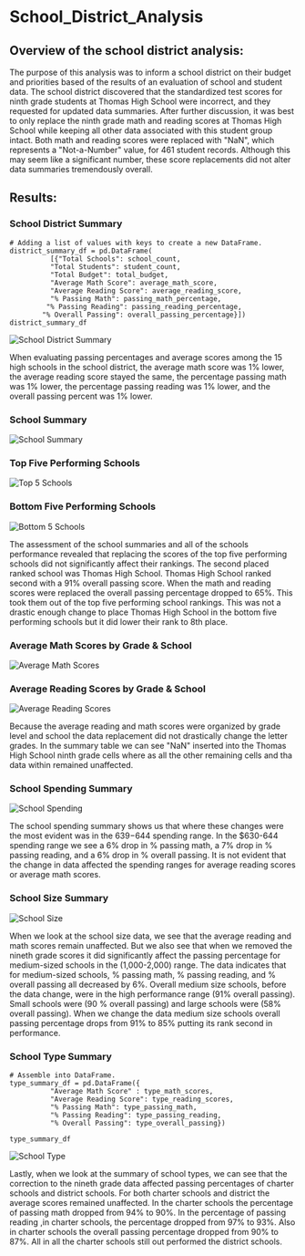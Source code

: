 # School_District_Analysis
## Overview of the school district analysis:
The purpose of this analysis was to inform a school district on their budget and priorities based of the results of an evaluation of school and student data. The school district discovered that the standardized test scores for ninth grade students at Thomas High School were incorrect, and they requested for updated data summaries. After further discussion, it was best to only replace the ninth grade math and reading scores at Thomas High School while keeping all other data associated with this student group intact. Both math and reading scores were replaced with "NaN", which represents a "Not-a-Number" value, for 461 student records. Although this may seem like a significant number, these score replacements did not alter data summaries tremendously overall.

## Results:
### School District Summary
```
# Adding a list of values with keys to create a new DataFrame.
district_summary_df = pd.DataFrame(
          [{"Total Schools": school_count,
          "Total Students": student_count,
          "Total Budget": total_budget,
          "Average Math Score": average_math_score,
          "Average Reading Score": average_reading_score,
          "% Passing Math": passing_math_percentage,
         "% Passing Reading": passing_reading_percentage,
        "% Overall Passing": overall_passing_percentage}])
district_summary_df
```

![School District Summary](https://user-images.githubusercontent.com/104540261/180645621-37533874-ddd7-419d-983d-4154f614e785.png)


When evaluating passing percentages and average scores among the 15 high schools in the school district, the average math score was 1% lower, the average reading score stayed the same, the percentage passing math was 1% lower, the percentage passing reading was 1% lower, and the overall passing percent was 1% lower.

### School Summary

![School Summary](https://user-images.githubusercontent.com/104540261/180645768-fd1e4938-c944-482e-b3f6-bef2fadb08b2.png)


### Top Five Performing Schools

![Top 5 Schools](https://user-images.githubusercontent.com/104540261/180646118-b89e5a23-30cc-48e6-9e5a-1bb3c4246bf8.png)

### Bottom Five Performing Schools

![Bottom 5 Schools](https://user-images.githubusercontent.com/104540261/180646123-b9df296b-6eb2-4b0e-8a0e-d77503bac9b6.png)

The assessment of the school summaries and all of the schools performance revealed that replacing the scores of the top five performing schools did not significantly affect their rankings. The second placed ranked school was Thomas High School. Thomas High School ranked second with a 91% overall passing score. When the math and reading scores were replaced the overall passing percentage dropped to 65%. This took them out of the top five performing school rankings. This was not a drastic enough change to place Thomas High School in the bottom five performing schools but it did lower their rank to 8th place.


### Average Math Scores by Grade & School

![Average Math Scores](https://user-images.githubusercontent.com/104540261/180646147-98c16b76-0afe-4f3f-91a4-722dbfa0f981.png)

### Average Reading Scores by Grade & School

![Average Reading Scores](https://user-images.githubusercontent.com/104540261/180646155-6e5f64ee-666e-4faa-aacf-831cf9fa3306.png)

Because the average reading and math scores were organized by grade level and school the data replacement did not drastically change the letter grades. In the summary table we can see "NaN" inserted into the Thomas High School ninth grade cells where as all the other remaining cells and tha data within remained unaffected.


### School Spending Summary

![School Spending](https://user-images.githubusercontent.com/104540261/180646160-a0eb4d3b-796e-4410-8e55-d8361fbb3d53.png)

The school spending summary shows us that where these changes were the most evident was in the $639-$644 spending range. In the $630-644 spending range we see a 6% drop in % passing math, a 7% drop in % passing reading, and a 6% drop in % overall passing. It is not evident that the change in data affected the spending ranges for average reading scores or average math scores.


### School Size Summary

![School Size](https://user-images.githubusercontent.com/104540261/180646170-c176d109-67bf-4dfa-b313-bbc02a8b4e54.png)

When we look at the school size data, we see that the average reading and math scores remain unaffected. But we also see that when we removed the nineth grade scores it did significantly affect the passing percentage for medium-sized schools in the (1,000-2,000) range. The data indicates that for medium-sized schools, % passing math, % passing reading, and % overall passing all decreased by 6%. Overall medium size schools, before the data change, were in the high performance range (91% overall passing). Small schools were (90 % overall passing) and large schools were (58% overall passing). When we change the data medium size schools overall passing percentage drops from 91% to 85% putting its rank second in performance.


### School Type Summary
```
# Assemble into DataFrame.
type_summary_df = pd.DataFrame({
          "Average Math Score" : type_math_scores,
          "Average Reading Score": type_reading_scores,
          "% Passing Math": type_passing_math,
          "% Passing Reading": type_passing_reading,
          "% Overall Passing": type_overall_passing})

type_summary_df
```

![School Type](https://user-images.githubusercontent.com/104540261/180788568-ca714da3-9b7e-4120-9f88-29753f8e3df1.png)

Lastly, when we look at the summary of school types, we can see that the correction to the nineth grade data affected passing percentages of charter schools and district schools. For both charter schools and district the average scores remained unaffected. In the charter schools the percentage of passing math dropped from 94% to 90%. In the percentage of passing reading ,in charter schools, the percentage dropped from 97% to 93%. Also in charter schools the overall passing percentage dropped from 90% to 87%. All in all the charter schools still out performed the district schools.

